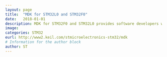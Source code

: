 ```yaml
---
layout: page
title:  "MDK for STM32L0 and STM32F0"
date:   2018-01-01 
description: MDK for STM32F0 and STM32L0 provides software developers working with STM32 devices with a free-to-use professional tool suite. Keil MDK is the most comprehensive software development system for ARM processor-based microcontroller applications.
image: 
categories: STM32
eurl: http://www2.keil.com/stmicroelectronics-stm32/mdk
# Information for the author block
author: ST
---
```




